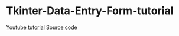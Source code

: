 # Tkinter-Data-Entry-Form-tutorial
[Youtube tutorial](https://youtu.be/vusUfPBsggw?si=Xx3ndFpHnBvwu1_J)
[Source code](https://github.com/codefirstio/tkinter-data-entry)


